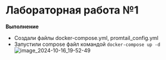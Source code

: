 # Лабораторная работа №1
**Выполнение**
- Создали файлы docker-compose.yml, promtail_config.yml
- Запустили compose файл командой `docker-compose up -d`
![image_2024-10-16_19-52-49](https://github.com/user-attachments/assets/d8a791ea-c63b-4d37-b811-8f51e14abb18)
